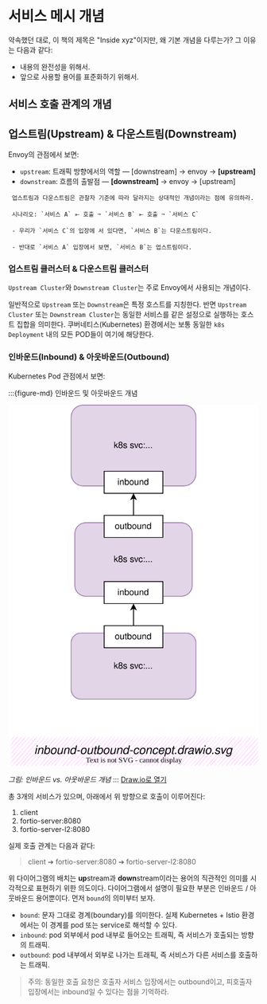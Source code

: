 # 서비스 메시 개념

약속했던 대로, 이 책의 제목은 "Inside xyz"이지만, 왜 기본 개념을 다루는가? 그 이유는 다음과 같다:
- 내용의 완전성을 위해서.
- 앞으로 사용할 용어를 표준화하기 위해서.

## 서비스 호출 관계의 개념

## 업스트림(Upstream) & 다운스트림(Downstream)

Envoy의 관점에서 보면:

- `upstream`: 트래픽 방향에서의 역할 — [downstream] → envoy → **[upstream]**
- `downstream`: 흐름의 출발점 — **[downstream]** → envoy → [upstream]

```{warning}
 업스트림과 다운스트림은 관찰자 기준에 따라 달라지는 상대적인 개념이라는 점에 유의하라.

 시나리오: `서비스 A` ⤜ 호출 ➙ `서비스 B` ⤜ 호출 ➙ `서비스 C`

 - 우리가 `서비스 C`의 입장에 서 있다면, `서비스 B`는 다운스트림이다.

 - 반대로 `서비스 A` 입장에서 보면, `서비스 B`는 업스트림이다.
```

### 업스트림 클러스터 & 다운스트림 클러스터

`Upstream Cluster`와 `Downstream Cluster`는 주로 Envoy에서 사용되는 개념이다.

일반적으로 `Upstream` 또는 `Downstream`은 특정 호스트를 지칭한다. 반면 `Upstream Cluster` 또는 `Downstream Cluster`는 동일한 서비스를 같은 설정으로 실행하는 호스트 집합을 의미한다. 쿠버네티스(Kubernetes) 환경에서는 보통 동일한 `k8s Deployment` 내의 모든 POD들이 여기에 해당한다.

### 인바운드(Inbound) & 아웃바운드(Outbound)

Kubernetes Pod 관점에서 보면:

:::{figure-md} 인바운드 및 아웃바운드 개념

<img src="service-mesh-base-concept.assets/inbound-outbound-concept.drawio.svg" alt="Inbound and Outbound Concepts">

*그림: 인바운드 vs. 아웃바운드 개념*
:::
[Draw.io로 열기](https://app.diagrams.net/?ui=sketch#Uhttps%3A%2F%2Fistio-insider.mygraphql.com%2Fzh_CN%2Flatest%2F_images%2Finbound-outbound-concept.drawio.svg)

총 3개의 서비스가 있으며, 아래에서 위 방향으로 호출이 이루어진다:

1. client  
2. fortio-server:8080  
3. fortio-server-l2:8080

실제 호출 관계는 다음과 같다:

> client ➔ fortio-server:8080 ➔ fortio-server-l2:8080

위 다이어그램의 배치는 **up**stream과 **down**stream이라는 용어의 직관적인 의미를 시각적으로 표현하기 위한 의도이다. 다이어그램에서 설명이 필요한 부분은 인바운드 / 아웃바운드 용어뿐이다. 먼저 `bound`의 의미부터 보자.

- `bound`: 문자 그대로 경계(boundary)를 의미한다. 실제 Kubernetes + Istio 환경에서는 이 경계를 pod 또는 service로 해석할 수 있다.
- `inbound`: pod 외부에서 pod 내부로 들어오는 트래픽, 즉 서비스가 호출되는 방향의 트래픽.
- `outbound`: pod 내부에서 외부로 나가는 트래픽, 즉 서비스가 다른 서비스를 호출하는 트래픽.

> 주의: 동일한 호출 요청은 호출자 서비스 입장에서는 outbound이고, 피호출자 입장에서는 inbound일 수 있다는 점을 기억하라.
